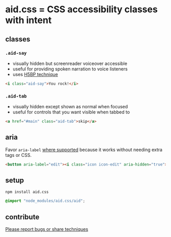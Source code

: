 
# aid.css = CSS accessibility classes with intent

## classes

### `.aid-say`

- visually hidden but screenreader voiceover accessible
- useful for providing spoken narration to voice listeners
- uses [H5BP technique](https://github.com/h5bp/html5-boilerplate/blob/5.3.0/src/css/main.css#L119-L133)

```html
<i class="aid-say">You rock!</i>
```

### `.aid-tab`
- visually hidden except shown as normal when focused
- useful for controls that you want visible when tabbed to

```html
<a href="#main" class="aid-tab">skip</a>
```

## aria

Favor `aria-label` [where supported](https://www.w3.org/TR/using-aria/#label-support) because it works without needing extra tags or CSS.

```html
<button aria-label="edit"><i class="icon icon-edit" aria-hidden="true"></i></button>
```

## setup

```
npm install aid.css
```

```css
@import "node_modules/aid.css/aid";
```

## contribute

[Please report bugs or share techniques](../../issues)
